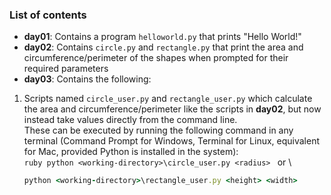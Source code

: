 ### List of contents

* **day01**: Contains a program `helloworld.py` that prints "Hello World!"
* **day02**: Contains `circle.py` and `rectangle.py` that print the area and circumference/perimeter of the shapes when prompted for their required parameters
* **day03**: Contains the following:
1. Scripts named `circle_user.py` and `rectangle_user.py` which calculate the area and circumference/perimeter like the scripts in **day02**, but now instead take values directly from the command line. \
   These can be executed by running the following command in any terminal (Command Prompt for Windows, Terminal for Linux, equivalent for Mac, provided Python is installed in the system): \
       ```ruby
       python <working-directory>\circle_user.py <radius>
       ```
   or \
   ```ruby
   python <working-directory>\rectangle_user.py <height> <width>
   ```
